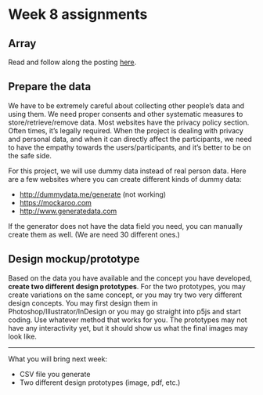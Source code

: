 # Week 8 assignments

## Array
Read and follow along the posting [here](w8-array.md).


## Prepare the data
We have to be extremely careful about collecting other people’s data and using them. We need proper consents and other systematic measures to store/retrieve/remove data. Most websites have the privacy policy section. Often times, it’s legally required. When the project is dealing with privacy and personal data, and when it can directly affect the participants, we need to have the empathy towards the users/participants, and it’s better to be on the safe side.

For this project, we will use dummy data instead of real person data. Here are a few websites where you can create different kinds of dummy data: 

- http://dummydata.me/generate (not working)
- https://mockaroo.com
- http://www.generatedata.com

If the generator does not have the data field you need, you can manually create them as well. (We are need 30 different ones.)


## Design mockup/prototype
Based on the data you have available and the concept you have developed, **create two different design prototypes**. For the two prototypes, you may create variations on the same concept, or you may try two very different design concepts. You may first design them in Photoshop/Illustrator/InDesign or you may go straight into p5js and start coding. Use whatever method that works for you. The prototypes may not have any interactivity yet, but it should show us what the final images may look like. 

----

What you will bring next week:
- CSV file you generate
- Two different design prototypes (image, pdf, etc.)
